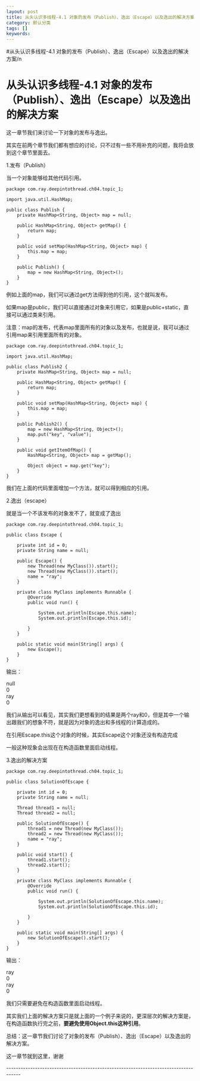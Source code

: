 ```yaml
---
layout: post
title: 从头认识多线程-4.1 对象的发布（Publish）、逸出（Escape）以及逸出的解决方案
category: 默认分类
tags: []
keywords: 
---
```


#从头认识多线程-4.1 对象的发布（Publish）、逸出（Escape）以及逸出的解决方案/n

从头认识多线程-4.1 对象的发布（Publish）、逸出（Escape）以及逸出的解决方案
==============================================


这一章节我们来讨论一下对象的发布与逸出。

其实在前两个章节我们都有想应的讨论，只不过有一些不用补充的问题，我将会放到这个章节里面去。

1.发布（Publish）

当一个对象能够给其他代码引用。

    package com.ray.deepintothread.ch04.topic_1;
    
    import java.util.HashMap;
    
    public class Publish {
    	private HashMap<String, Object> map = null;
    
    	public HashMap<String, Object> getMap() {
    		return map;
    	}
    
    	public void setMap(HashMap<String, Object> map) {
    		this.map = map;
    	}
    
    	public Publish() {
    		map = new HashMap<String, Object>();
    	}
    }
    

  
例如上面的map，我们可以通过get方法得到他的引用，这个就叫发布。

如果map是public，我们可以直接通过对象来引用它，如果是public+static，直接可以通过类来引用。

  

注意：map的发布，代表map里面所有的对象以及发布，也就是说，我可以通过引用map来引用里面所有的对象。

    package com.ray.deepintothread.ch04.topic_1;
    
    import java.util.HashMap;
    
    public class Publish2 {
    	private HashMap<String, Object> map = null;
    
    	public HashMap<String, Object> getMap() {
    		return map;
    	}
    
    	public void setMap(HashMap<String, Object> map) {
    		this.map = map;
    	}
    
    	public Publish2() {
    		map = new HashMap<String, Object>();
    		map.put("key", "value");
    	}
    
    	public void getItemOfMap() {
    		HashMap<String, Object> map = getMap();
    
    		Object object = map.get("key");
    	}
    }
    

  
我们在上面的代码里面增加一个方法，就可以得到相应的引用。

  

2.逸出（escape）

就是当一个不该发布的对象发不了，就变成了逸出

    package com.ray.deepintothread.ch04.topic_1;
    
    public class Escape {
    
    	private int id = 0;
    	private String name = null;
    
    	public Escape() {
    		new Thread(new MyClass()).start();
    		new Thread(new MyClass()).start();
    		name = "ray";
    	}
    
    	private class MyClass implements Runnable {
    		@Override
    		public void run() {
    
    			System.out.println(Escape.this.name);
    			System.out.println(Escape.this.id);
    
    		}
    	}
    
    	public static void main(String[] args) {
    		new Escape();
    	}
    }
    

  
  

输出：

null  
0  
ray  
0  

我们从输出可以看见，其实我们更想看到的结果是两个ray和0，但是其中一个输出跟我们的想象不符，就是因为对象的逸出和多线程的计算造成的。

在引用Escape.this这个对象的时候，其实Escape这个对象还没有构造完成

  

一般这种现象会出现在在构造函数里面启动线程。

  

3.逸出的解决方案

    package com.ray.deepintothread.ch04.topic_1;
    
    public class SolutionOfEscape {
    
    	private int id = 0;
    	private String name = null;
    
    	Thread thread1 = null;
    	Thread thread2 = null;
    
    	public SolutionOfEscape() {
    		thread1 = new Thread(new MyClass());
    		thread2 = new Thread(new MyClass());
    		name = "ray";
    	}
    
    	public void start() {
    		thread1.start();
    		thread2.start();
    	}
    
    	private class MyClass implements Runnable {
    		@Override
    		public void run() {
    
    			System.out.println(SolutionOfEscape.this.name);
    			System.out.println(SolutionOfEscape.this.id);
    
    		}
    	}
    
    	public static void main(String[] args) {
    		new SolutionOfEscape().start();
    	}
    }
    

  
  

输出：

ray  
0  
ray  
0  

  

我们只需要避免在构造函数里面启动线程。

其实我们上面的解决方案只是就上面的一个例子来说的，更深层次的解决方案是，在构造函数执行完之前，**要避免使用Object.this这种引用**。

  

总结：这一章节我们讨论了对象的发布（Publish）、逸出（Escape）以及逸出的解决方案。

  

这一章节就到这里，谢谢

\-\-\-\-\-\-\-\-\-\-\-\-\-\-\-\-\-\-\-\-\-\-\-\-\-\-\-\-\-\-\-\-\-\-\-\-\-\-\-\-\-\-\-\-\-\-\-\-\-\-\-\-\-\-\-\-\-\-\-\-\-\-\-\-\-\-\-\-\-\-\-\-\-\-\-\-\-\-\-\-\-\-\-\-

